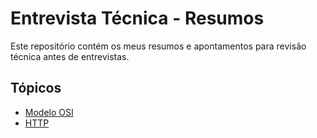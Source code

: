 # Entrevista Técnica - Resumos

Este repositório contém os meus resumos e apontamentos para revisão técnica antes de entrevistas.

## Tópicos

- [Modelo OSI](./redes/osi.md)
- [HTTP](./redes/http.md)
